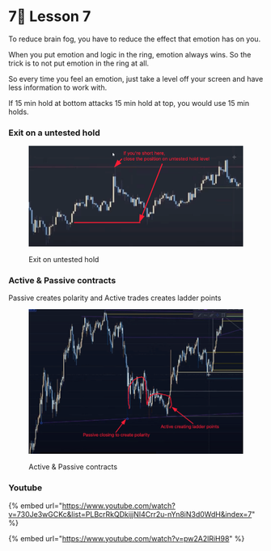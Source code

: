 # 7⃣ Lesson 7

To reduce brain fog, you have to reduce the effect that emotion has on you.

When you put emotion and logic in the ring, emotion always wins. So the trick is to not put emotion in the ring at all.

So every time you feel an emotion, just take a level off your screen and have less information to work with.

If 15 min hold at bottom attacks 15 min hold at top, you would use 15 min holds.

### Exit on a untested hold

<figure><img src="../../.gitbook/assets/image (10).png" alt=""><figcaption><p>Exit on untested hold</p></figcaption></figure>

### Active & Passive contracts

Passive creates polarity and Active trades creates ladder points

<figure><img src="../../.gitbook/assets/image (21).png" alt=""><figcaption><p>Active &#x26; Passive contracts</p></figcaption></figure>



### Youtube

{% embed url="https://www.youtube.com/watch?v=730Je3wGCKc&list=PLBcrRkQDkijjNI4Crr2u-nYn8iN3d0WdH&index=7" %}

{% embed url="https://www.youtube.com/watch?v=pw2A2lRiH98" %}

